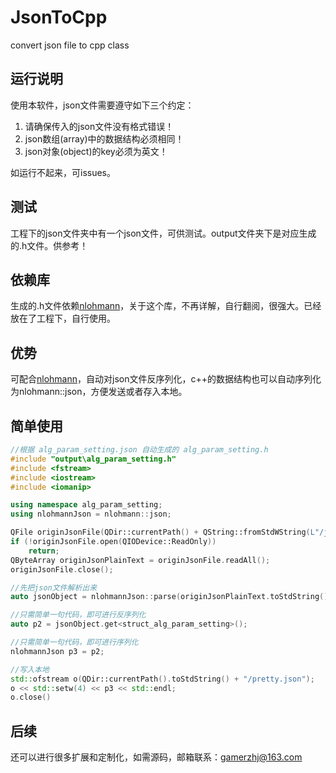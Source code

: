 # JsonToCpp
convert json file to cpp class
## 运行说明
使用本软件，json文件需要遵守如下三个约定：
1. 请确保传入的json文件没有格式错误！
2. json数组(array)中的数据结构必须相同！
3. json对象(object)的key必须为英文！

如运行不起来，可issues。
## 测试
工程下的json文件夹中有一个json文件，可供测试。output文件夹下是对应生成的.h文件。供参考！ 

## 依赖库
生成的.h文件依赖[nlohmann](https://github.com/nlohmann/json)，关于这个库，不再详解，自行翻阅，很强大。已经放在了工程下，自行使用。

## 优势
可配合[nlohmann](https://github.com/nlohmann/json)，自动对json文件反序列化，c++的数据结构也可以自动序列化为nlohmann::json，方便发送或者存入本地。

## 简单使用
```cpp
//根据 alg_param_setting.json 自动生成的 alg_param_setting.h
#include "output\alg_param_setting.h"
#include <fstream>
#include <iostream>
#include <iomanip>

using namespace alg_param_setting;
using nlohmannJson = nlohmann::json;

QFile originJsonFile(QDir::currentPath() + QString::fromStdWString(L"/json/alg_param_setting.json"));
if (!originJsonFile.open(QIODevice::ReadOnly))
	return;
QByteArray originJsonPlainText = originJsonFile.readAll();
originJsonFile.close();

//先把json文件解析出来
auto jsonObject = nlohmannJson::parse(originJsonPlainText.toStdString());

//只需简单一句代码，即可进行反序列化
auto p2 = jsonObject.get<struct_alg_param_setting>();

//只需简单一句代码，即可进行序列化
nlohmannJson p3 = p2;

//写入本地
std::ofstream o(QDir::currentPath().toStdString() + "/pretty.json");
o << std::setw(4) << p3 << std::endl;
o.close()
```
## 后续
还可以进行很多扩展和定制化，如需源码，邮箱联系：gamerzhj@163.com

